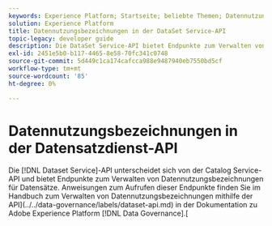 ```yaml
---
keywords: Experience Platform; Startseite; beliebte Themen; Datennutzungsbezeichnungen; Katalogdienst
solution: Experience Platform
title: Datennutzungsbezeichnungen in der DataSet Service-API
topic-legacy: developer guide
description: Die DataSet Service-API bietet Endpunkte zum Verwalten von Datennutzungsbezeichnungen für Datensätze.
exl-id: 2451e5b0-b117-4465-8e58-70fc341c0748
source-git-commit: 5d449c1ca174cafcca988e9487940eb7550bd5cf
workflow-type: tm+mt
source-wordcount: '85'
ht-degree: 0%

---
```


# Datennutzungsbezeichnungen in der Datensatzdienst-API

Die [!DNL Dataset Service]-API unterscheidet sich von der Catalog Service-API und bietet Endpunkte zum Verwalten von Datennutzungsbezeichnungen für Datensätze. Anweisungen zum Aufrufen dieser Endpunkte finden Sie im Handbuch zum Verwalten von Datennutzungsbezeichnungen mithilfe der API](../../data-governance/labels/dataset-api.md) in der Dokumentation zu Adobe Experience Platform [!DNL Data Governance].[

